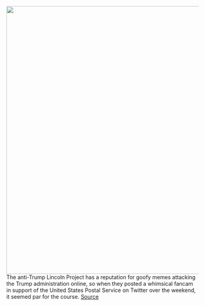 <img src='https://cdn.vox-cdn.com/thumbor/F3Y9mevqWmkISRaXurHx7JIYbUA=/0x0:1804x1686/1200x675/filters:focal(668x140:956x428)/cdn.vox-cdn.com/uploads/chorus_image/image/67222262/Screen_Shot_2020_08_18_at_3.45.12_PM.0.png' width='700px' /><br/>
The anti-Trump Lincoln Project has a reputation for goofy memes attacking the Trump administration online, so when they posted a whimsical fancam in support of the United States Postal Service on Twitter over the weekend, it seemed par for the course.
<a href='https://www.theverge.com/2020/8/18/21374210/lincoln-project-meme-theft-markey-usps-content-fuckjerry-fatjewish'> Source <a/>